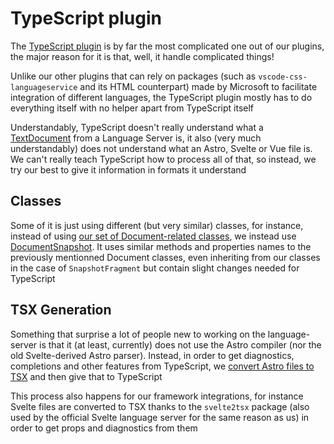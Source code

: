 # TypeScript plugin

The [TypeScript plugin](/packages/language-server/src/plugins/typescript/) is by far the most complicated one out of our plugins, the major reason for it is that, well, it handle complicated things!

Unlike our other plugins that can rely on packages (such as `vscode-css-languageservice` and its HTML counterpart) made by Microsoft to facilitate integration of different languages, the TypeScript plugin mostly has to do everything itself with no helper apart from TypeScript itself

Understandably, TypeScript doesn't really understand what a [TextDocument](https://microsoft.github.io/language-server-protocol/specifications/specification-current/#textDocuments) from a Language Server is, it also (very much understandably) does not understand what an Astro, Svelte or Vue file is. We can't really teach TypeScript how to process all of that, so instead, we try our best to give it information in formats it understand

## Classes

Some of it is just using different (but very similar) classes, for instance, instead of using [our set of Document-related classes](/packages/language-server/src/core/documents/), we instead use [DocumentSnapshot](/packages/language-server/src/plugins/typescript/DocumentSnapshot.ts). It uses similar methods and properties names to the previously mentionned Document classes, even inheriting from our classes in the case of `SnapshotFragment` but contain slight changes needed for TypeScript

## TSX Generation

Something that surprise a lot of people new to working on the language-server is that it (at least, currently) does not use the Astro compiler (nor the old Svelte-derived Astro parser). Instead, in order to get diagnostics, completions and other features from TypeScript, we [convert Astro files to TSX](/packages/language-server/src/plugins/typescript/astro2tsx.ts) and then give that to TypeScript

This process also happens for our framework integrations, for instance Svelte files are converted to TSX thanks to the `svelte2tsx` package (also used by the official Svelte language server for the same reason as us) in order to get props and diagnostics from them
